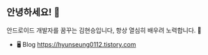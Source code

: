 

## 안녕하세요! 👋
안드로이드 개발자를 꿈꾸는 김현승입니다, 항상 열심히 배우려 노력합니다. 💪

- 🖥️ Blog https://hyunseung0112.tistory.com

